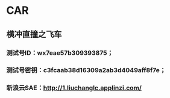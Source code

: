 # CAR## 横冲直撞之飞车### 测试号ID：wx7eae57b309393875；### 测试号密钥：c3fcaab38d16309a2ab3d4049aff8f7e；### 新浪云SAE：http://1.liuchanglc.applinzi.com/